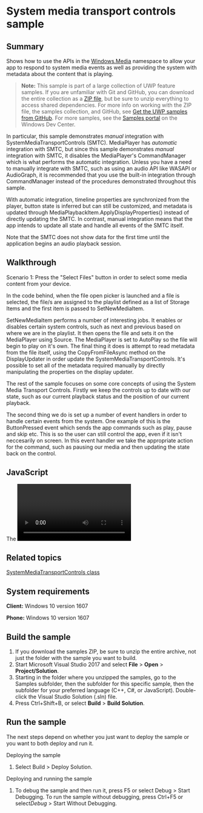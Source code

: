 <!---
  category: AudioVideoAndCamera
  samplefwlink: http://go.microsoft.com/fwlink/p/?LinkId=619488
--->

# System media transport controls sample

## Summary

Shows how to use the APIs in the [Windows.Media](https://msdn.microsoft.com/library/windows/apps/windows.media.aspx) namespace to allow
your app to respond to system media events as well as providing the system with
metadata about the content that is playing. 

> **Note:** This sample is part of a large collection of UWP feature samples. 
> If you are unfamiliar with Git and GitHub, you can download the entire collection as a 
> [ZIP file](https://github.com/Microsoft/Windows-universal-samples/archive/master.zip), but be 
> sure to unzip everything to access shared dependencies. For more info on working with the ZIP file, 
> the samples collection, and GitHub, see [Get the UWP samples from GitHub](https://aka.ms/ovu2uq). 
> For more samples, see the [Samples portal](https://aka.ms/winsamples) on the Windows Dev Center. 

In particular, this sample
demonstrates *manual* integration with SystemMediaTransportControls (SMTC).
MediaPlayer has *automatic* integration with SMTC, but since this sample
demonstrates *manual* integration with SMTC, it disables the MediaPlayer's
CommandManager which is what performs the automatic integration. Unless you have
a need to manually integrate with SMTC, such as using an audio API like WASAPI
or AudioGraph, it is recommended that you use the built-in integration through
CommandManager instead of the procedures demonstrated throughout this sample.

With automatic integration, timeline properties are synchronized from the
player, button state is inferred but can still be customized, and metadata is
updated through MediaPlaybackItem.ApplyDisplayProperties() instead of directly
updating the SMTC. In contrast, manual integration means that the app intends to
update all state and handle all events of the SMTC itself.

Note that the SMTC does not show data for the first time until the application
begins an audio playback session.

## Walkthrough

Scenario 1: Press the "Select Files" button in order to select some media
content from your device.

In the code behind, when the file open picker is launched and a file is
selected, the file/s are assigned to the playlist defined as a list of Storage
Items and the first item is passed to SetNewMediaItem.

SetNewMediaItem performs a number of interesting jobs. It enables or disables
certain system controls, such as next and previous based on where we are in the
playlist. It then opens the file and sets it on the MediaPlayer using
Source. The MediaPlayer is set to AutoPlay so the file will begin to play on
it's own. The final thing it does is attempt to read metadata from the file
itself, using the CopyFromFileAsync method on the DisplayUpdater in order update
the SystemMediaTransportControls. It's possible to set all of the metadata
required manually by directly manipulating the properties on the display
updater.

The rest of the sample focuses on some core concepts of using the System Media
Transport Controls. Firstly we keep the controls up to date with our state, such
as our current playback status and the position of our current playback.

The second thing we do is set up a number of event handlers in order to handle
certain events from the system. One example of this is the ButtonPressed event
which sends the app commands such as play, pause and skip etc. This is so the
user can still control the app, even if it isn't neccesarily on screen. In this
event handler we take the appropriate action for the command, such as pausing
our media and then updating the state back on the control.

## JavaScript

The <video> and <audio> elements do not integrate with SMTC.
The JavaScript sample shows how to connect SMTC events with the
HTML media elements.

Related topics
----------------------------

[SystemMediaTransportControls class](https://msdn.microsoft.com/library/windows/apps/windows.media.systemmediatransportcontrols.aspx)  

System requirements
----------------------------

**Client:** Windows 10 version 1607

**Phone:** Windows 10 version 1607

Build the sample
----------------------------

1. If you download the samples ZIP, be sure to unzip the entire archive, not just the folder with the sample you want to build. 
2. Start Microsoft Visual Studio 2017 and select **File** \> **Open** \> **Project/Solution**.
3. Starting in the folder where you unzipped the samples, go to the Samples subfolder, then the subfolder for this specific sample, then the subfolder for your preferred language (C++, C#, or JavaScript). Double-click the Visual Studio Solution (.sln) file.
4. Press Ctrl+Shift+B, or select **Build** \> **Build Solution**.

Run the sample
----------------------------

The next steps depend on whether you just want to deploy the sample or you want to both deploy and run it.

Deploying the sample
1. Select Build > Deploy Solution.

Deploying and running the sample
1. To debug the sample and then run it, press F5 or select Debug > Start Debugging. To run the sample without debugging, press Ctrl+F5 or select*Debug* > Start Without Debugging.



